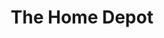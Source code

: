 ---
title: "The Home Depot"
url: /mesa/the-home-depot-east-superstition-springs-boulevard/
shop: Baumarkt
---